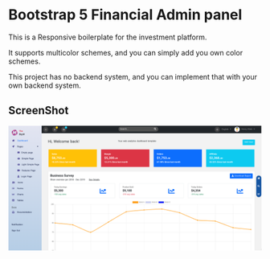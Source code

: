 # Bootstrap 5 Financial Admin panel

This is a Responsive boilerplate for the investment platform.

It supports multicolor schemes, and you can simply add you own color schemes.

This project has no backend system, and you can implement that with your own backend system.

## ScreenShot

![ScreenShot](screenshot.png)
